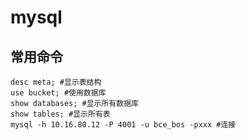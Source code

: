 # mysql
## 常用命令
``` mysql
desc meta; #显示表结构
use bucket; #使用数据库
show databases; #显示所有数据库
show tables; #显示所有表
mysql -h 10.16.80.12 -P 4001 -u bce_bos -pxxx #连接
```

